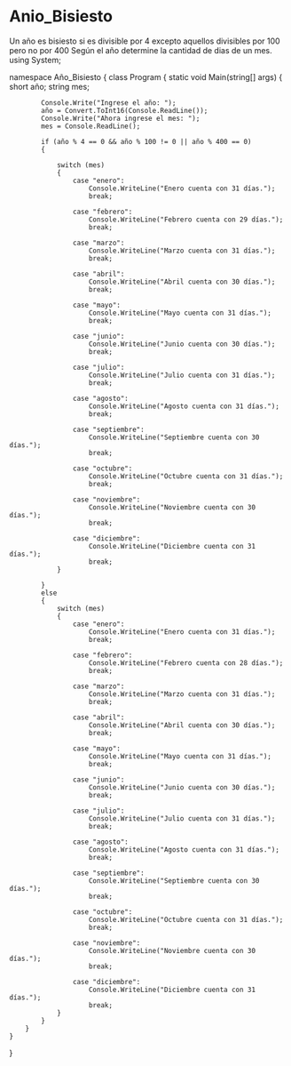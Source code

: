 # Anio_Bisiesto
Un año es bisiesto si es divisible por 4  excepto aquellos divisibles por 100 pero no por 400  Según el año determine la cantidad de dias de un mes.
using System;

namespace Año_Bisiesto
{
    class Program
    {
        static void Main(string[] args)
        {
            short año;
            string mes;

            Console.Write("Ingrese el año: ");
            año = Convert.ToInt16(Console.ReadLine());
            Console.Write("Ahora ingrese el mes: ");
            mes = Console.ReadLine();

            if (año % 4 == 0 && año % 100 != 0 || año % 400 == 0)
            {

                switch (mes)
                {
                    case "enero":
                        Console.WriteLine("Enero cuenta con 31 días.");
                        break;

                    case "febrero":
                        Console.WriteLine("Febrero cuenta con 29 días.");
                        break;

                    case "marzo":
                        Console.WriteLine("Marzo cuenta con 31 días.");
                        break;

                    case "abril":
                        Console.WriteLine("Abril cuenta con 30 días.");
                        break;

                    case "mayo":
                        Console.WriteLine("Mayo cuenta con 31 días.");
                        break;

                    case "junio":
                        Console.WriteLine("Junio cuenta con 30 días.");
                        break;

                    case "julio":
                        Console.WriteLine("Julio cuenta con 31 días.");
                        break;

                    case "agosto":
                        Console.WriteLine("Agosto cuenta con 31 días.");
                        break;

                    case "septiembre":
                        Console.WriteLine("Septiembre cuenta con 30 días.");
                        break;

                    case "octubre":
                        Console.WriteLine("Octubre cuenta con 31 días.");
                        break;

                    case "noviembre":
                        Console.WriteLine("Noviembre cuenta con 30 días.");
                        break;

                    case "diciembre":
                        Console.WriteLine("Diciembre cuenta con 31 días.");
                        break;
                }

            }
            else
            {
                switch (mes)
                {
                    case "enero":
                        Console.WriteLine("Enero cuenta con 31 días.");
                        break;

                    case "febrero":
                        Console.WriteLine("Febrero cuenta con 28 días.");
                        break;

                    case "marzo":
                        Console.WriteLine("Marzo cuenta con 31 días.");
                        break;

                    case "abril":
                        Console.WriteLine("Abril cuenta con 30 días.");
                        break;

                    case "mayo":
                        Console.WriteLine("Mayo cuenta con 31 días.");
                        break;

                    case "junio":
                        Console.WriteLine("Junio cuenta con 30 días.");
                        break;

                    case "julio":
                        Console.WriteLine("Julio cuenta con 31 días.");
                        break;

                    case "agosto":
                        Console.WriteLine("Agosto cuenta con 31 días.");
                        break;

                    case "septiembre":
                        Console.WriteLine("Septiembre cuenta con 30 días.");
                        break;

                    case "octubre":
                        Console.WriteLine("Octubre cuenta con 31 días.");
                        break;

                    case "noviembre":
                        Console.WriteLine("Noviembre cuenta con 30 días.");
                        break;

                    case "diciembre":
                        Console.WriteLine("Diciembre cuenta con 31 días.");
                        break;
                }
            }
        }
    }
}
